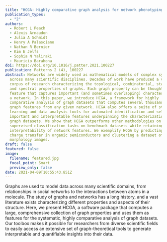 ```yaml
---
title: "HCGA: Highly comparative graph analysis for network phenotyping"
publication_types:
  - "2"
authors:
  - Robert L Peach
  - Alexis Arnaudon
  - Julia A Schmidt
  - Henry A Palasciano
  - Nathan R Bernier
  - Kim E Jelfs
  - Sophia N Yaliraki
  - Mauricio Barahona
doi: https://doi.org/10.1016/j.patter.2021.100227
publication: Patterns 2 (4), 100227
abstract: Networks are widely used as mathematical models of complex systems
  across many scientific disciplines. Decades of work have produced a vast
  corpus of research characterizing the topological, combinatorial, statistical,
  and spectral properties of graphs. Each graph property can be thought of as a
  feature that captures important (and sometimes overlapping) characteristics of
  a network. In this paper, we introduce HCGA, a framework for highly
  comparative analysis of graph datasets that computes several thousands of
  graph features from any given network. HCGA also offers a suite of statistical
  learning and data analysis tools for automated identification and selection of
  important and interpretable features underpinning the characterization of
  graph datasets. We show that HCGA outperforms other methodologies on
  supervised classification tasks on benchmark datasets while retaining the
  interpretability of network features. We exemplify HCGA by predicting the
  charge transfer in organic semiconductors and clustering a dataset of neuronal
  morphology images.
draft: false
featured: false
image:
  filename: featured.jpg
  focal_point: Smart
  preview_only: false
date: 2021-04-09T10:55:43.851Z
---
```

Graphs are used to model data across many scientific domains, from relationships in social networks to the interactions between atoms in a molecule. The study of graphs and networks has a long history, and a vast literature exists characterizing different properties and aspects of their structure. Here, we present HCGA, a software package that computes a large, comprehensive collection of graph properties and uses them as features for the systematic, highly comparative analysis of graph datasets. Our toolbox makes it possible for researchers from diverse scientific fields to easily access an extensive set of graph-theoretical tools to generate interpretable and quantifiable insights into their data.